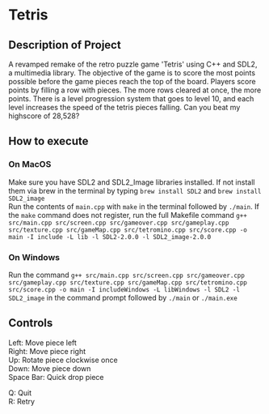 # Tetris
## Description of Project
A revamped remake of the retro puzzle game 'Tetris' using C++ and SDL2, a multimedia library. The objective of the game is to score the most points possible before the game pieces reach the top of the board. Players score points by filling a row with pieces. The more rows cleared at once, the more points. There is a level progression system that goes to level 10, and each level increases the speed of the tetris pieces falling. Can you beat my highscore of 28,528?

## How to execute
### On MacOS
Make sure you have SDL2 and SDL2_Image libraries installed. If not install them via brew in the terminal by typing `brew install SDL2` and `brew install SDL2_image` <br>
Run the contents of `main.cpp` with `make` in the terminal followed by `./main`. If the `make` command does not register, run the full Makefile command `g++ src/main.cpp src/screen.cpp src/gameover.cpp src/gameplay.cpp src/texture.cpp src/gameMap.cpp src/tetromino.cpp src/score.cpp -o main -I include -L lib -l SDL2-2.0.0 -l SDL2_image-2.0.0`

### On Windows
Run the command `g++ src/main.cpp src/screen.cpp src/gameover.cpp src/gameplay.cpp src/texture.cpp src/gameMap.cpp src/tetromino.cpp src/score.cpp -o main -I includeWindows -L libWindows -l SDL2 -l SDL2_image` in the command prompt followed by `./main` or `./main.exe`

## Controls
Left: Move piece left <br>
Right: Move piece right <br>
Up: Rotate piece clockwise once <br>
Down: Move piece down <br>
Space Bar: Quick drop piece <br>

Q: Quit <br>
R: Retry <br>
